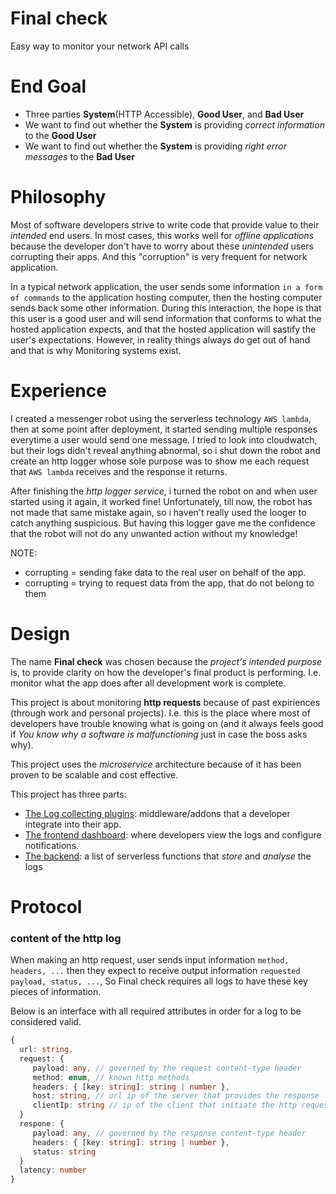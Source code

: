 # Final check
Easy way to monitor your network API calls

# End Goal
* Three parties **System**(HTTP Accessible), **Good User**, and **Bad User**
* We want to find out whether the **System** is providing *correct information* to the **Good User**
* We want to find out whether the **System** is providing *right error messages* to the **Bad User**

# Philosophy
Most of software developers strive to write code that provide value to their *intended* end users. In most cases, this works well for *offline applications* because the developer don't have to worry about these *unintended* users corrupting their apps. And this "corruption" is very frequent for network application.

In a typical network application, the user sends some information `in a form of commands` to the application hosting computer, then the hosting computer sends back some other information. During this interaction, the hope is that this user is a good user and will send information that conforms to what the hosted application expects, and that the hosted application will sastify the user's expectations. However, in reality things always do get out of hand and that is why Monitoring systems exist.

# Experience
I created a messenger robot using the serverless technology `AWS lambda`, then at some point after deployment, it started sending multiple responses everytime a user would send one message. I tried to look into cloudwatch, but their logs didn't reveal anything abnormal, so i shut down the robot and create an http logger whose sole purpose was to show me each request that `AWS lambda` receives and the response it returns.

After finishing the *http logger service*, i turned the robot on and when user started using it again, it worked fine! Unfortunately, till now, the robot has not made that same mistake again, so i haven't really used the looger to catch anything suspicious. But having this logger gave me the confidence that the robot will not do any unwanted action without my knowledge!

NOTE:
* corrupting = sending fake data to the real user on behalf of the app.
* corrupting = trying to request data from the app, that do not belong to them

# Design
The name **Final check** was chosen because the *project's intended purpose* is, to provide clarity on how the developer's final product is performing. I.e. monitor what the app does after all development work is complete.

This project is about monitoring **http requests** because of past expiriences (through work and personal projects). I.e. this is the place where most of developers have trouble knowing what is going on (and it always feels good if *You know why a software is malfunctioning* just in case the boss asks why).

This project uses the *microservice* architecture because of it has been proven to be scalable and cost effective.

This project has three parts:
* [The Log collecting plugins](https://github.com/clearonline-org/final-check/blob/master/LOGGER_PLUGINS.md): middleware/addons that a developer integrate into their app.
* [The frontend dashboard](https://github.com/clearonline-org/final-check/blob/master/FRONTEND.md): where developers view the logs and configure notifications.
* [The backend](https://github.com/clearonline-org/final-check/blob/master/BACKEND.md): a list of serverless functions that *store* and *analyse* the logs

# Protocol
### content of the http log
When making an http request, user sends input information `method, headers, ...` then they expect to receive output information `requested payload, status, ...`, So Final check requires all logs to have these key pieces of information. 

Below is an interface with all required attributes in order for a log to be considered valid.
```typescript
{ 
  url: string,
  request: { 
     payload: any, // governed by the request content-type header
     method: enum, // known http methods
     headers: { [key: string]: string | number },
     host: string, // url ip of the server that provides the response
     clientIp: string // ip of the client that initiate the http request
  }
  respone: { 
     payload: any, // governed by the response content-type header
     headers: { [key: string]: string | number },
     status: string
  }
  latency: number 
}
```
